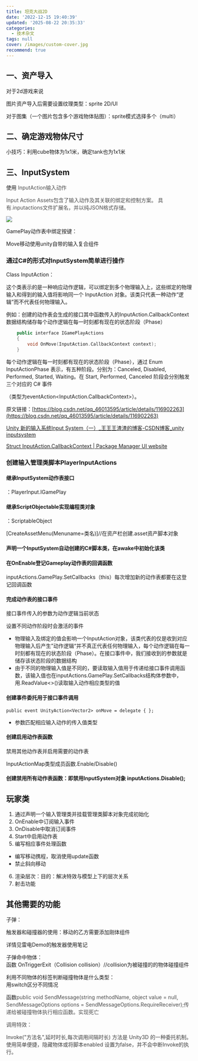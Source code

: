 ```yaml
---
title: 坦克大战2D
date: '2022-12-15 19:40:39'
updated: '2025-08-22 20:35:33'
categories:
  - 技术杂文
tags: null
cover: /images/custom-cover.jpg
recommend: true
---
```

## 一、资产导入
对于2d游戏来说

图片资产导入后需要设置纹理类型：sprite 2D/UI

对于图集（一个图片包含多个游戏物体贴图）：sprite模式选择多个（multi）

## 二、确定游戏物体尺寸
小技巧：利用cube物体为1x1米，确定tank也为1x1米

## 三、InputSystem
使用<font style="color:rgb(77, 77, 77);"> InputAction输入动作</font>

<font style="color:rgb(77, 77, 77);">Input Action Assets包含了输入动作及其关联的绑定和控制方案。 具有.inputactions文件扩展名，并以纯JSON格式存储。</font>

![](/images/3ca0dcca347d846bb817c5748afecc63.png)

GamePlay动作表中绑定按键：

Move移动使用unity自带的输入复合组件

### 通过C#的形式对InputSystem简单进行操作
Class InputAction：

这个类表示的是一种响应动作逻辑，可以绑定到多个物理输入上，这些绑定的物理输入和得到的输入值将影响同一个 InputAction 对象。该类只代表一种动作“逻辑”而不代表任何物理输入。

例如：创建的动作表会生成的接口其中函数传入的InputAction.CallbackContext 数据结构储存每个动作逻辑在每一时刻都有现在的状态阶段（Phase）

```cpp
    public interface IGamePlayActions
    {
        void OnMove(InputAction.CallbackContext context);
    }
```

每个动作逻辑在每一时刻都有现在的状态阶段（Phase），通过 Enum InputActionPhase 表示，有五种阶段。分别为：Canceled, Disabled, Performed, Started, Waiting。在 Start, Performed, Canceled 阶段会分别触发三个对应的 C# 事件

（类型为eventAction<InputAction.CallbackContext>）。



原文链接：[https://blog.csdn.net/qq_46013595/article/details/116902263](https://blog.csdn.net/qq_46013595/article/details/116902263)

[Unity 新的输入系统Input System（一）_王王王渣渣的博客-CSDN博客_unity inputsystem](https://blog.csdn.net/wangjiangrong/article/details/104020387#:~:text=%E6%AF%8F%E4%B8%AA%E4%BA%8B%E4%BB%B6%E7%9A%84%E6%96%B9%E6%B3%95%E9%83%BD%E9%9C%80%E8%A6%81%E4%B8%80%E4%B8%AAInputAction.CallbackContext%E5%8F%82%E6%95%B0%EF%BC%8C%E6%88%91%E4%BB%AC%E5%8F%AF%E4%BB%A5%E4%BB%8E%E4%B8%AD%E8%8E%B7%E5%8F%96%E4%B8%80%E4%BA%9B%E4%BA%8B%E4%BB%B6%E4%BF%A1%E6%81%AF%E3%80%82%20public,void%20OnMove%28InputAction.CallbackContext%20context%29)

[Struct InputAction.CallbackContext | Package Manager UI website](https://docs.unity3d.com/Packages/com.unity.inputsystem@0.9/api/UnityEngine.InputSystem.InputAction.CallbackContext.html)

### 创建输入管理类脚本PlayerInputActions
#### 继承InputSystem动作表接口
：PlayerInput.IGamePlay

#### 继承ScriptObjectable实现编程类对象
：ScriptableObject

[CreateAssetMenu(Menuname=类名)]//在资产栏创建.asset资产脚本对象

#### 声明一个InputSystem自动创建的C#脚本类，在awake中初始化该类
#### 在OnEnable登记Gameplay动作表的回调函数
inputActions.GamePlay.SetCallbacks（this）每次增加新的动作表都要在这登记回调函数

#### 完成动作表的接口事件
接口事件传入的参数为动作逻辑当前状态

设置不同动作阶段时会激活的事件

+ 物理输入及绑定的值会影响一个InputAction对象，该类代表的仅是收到对应物理输入后产生”动作逻辑“并不真正代表任何物理输入，每个动作逻辑在每一时刻都有现在的状态阶段（Phase）。在接口事件中，我们接收到的参数就是储存该状态阶段的数据结构
+ 由于不同的物理输入值是不同的，要读取输入值用于传递给接口事件调用函数，该输入值也在inputActions.GamePlay.SetCallbacks结构体参数中，用.ReadValue<>()读取输入动作相应类型的值

#### 创建事件委托用于接口事件调用
    public event UnityAction<Vector2> onMove = delegate { };

+ 参数匹配相应输入动作的传入值类型

#### 创建启用动作表函数
禁用其他动作表并启用需要的动作表

InputActionMap类型成员函数.Enable/Disable()

#### 创建禁用所有动作表函数：即禁用InputSystem对象 inputActions.Disable();
## 玩家类
1. 通过声明一个输入管理类并挂载管理类脚本对象完成初始化
2. OnEnable中订阅输入事件
3. OnDisable中取消订阅事件
4. Start中启用动作表
5. 编写相应事件处理函数
+ 编写移动携程，取消使用update函数
+ 禁止斜向移动
6. 渲染层次：目的：解决特效与模型上下的层次关系
7. 射击功能

## 其他需要的功能
子弹：

触发器和碰撞器的使用：移动的乙方需要添加刚体组件

详情见雷电Demo的触发器使用笔记

子弹命中物体：  
函数 OnTriggerExit（Collision collision）//collision为被碰撞的的物体碰撞组件

利用不同物体的标签判断碰撞物体是什么类型：  
用switch区分不同情况

函数<font style="color:rgb(77, 77, 77);">public void SendMessage(string methodName, object value = null, SendMessageOptions options = SendMessageOptions.RequireReceiver);传递给被碰撞物体执行相应函数。实现死亡</font>

<font style="color:rgb(77, 77, 77);"></font>

<font style="color:rgb(77, 77, 77);">调用特效：</font>

<font style="color:rgba(0, 0, 0, 0.75);">Invoke(</font><font style="color:rgba(0, 0, 0, 0.75);">"方法名",延时时长,每次调用间隔时长</font><font style="color:rgba(0, 0, 0, 0.75);">) 方法是 Unity3D 的一种委托机制。使用简单便捷，隐藏物体或将脚本enabled 设置为false，并不会中断Invoke的执行。 </font>
